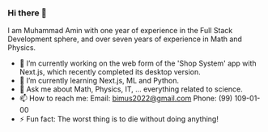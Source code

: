 ### Hi there 👋

I am Muhammad Amin with one year of experience in the Full Stack Development sphere, and over seven years of experience in Math and Physics.

- 🔭 I’m currently working on the web form of the 'Shop System' app with Next.js, which recently completed its desktop version.
- 🌱 I’m currently learning Next.js, ML and Python.
- 💬 Ask me about Math, Physics, IT, ... everything related to science.
- 📫 How to reach me:
  Email: bimus2022@gmail.com
  Phone: (99) 109-01-00
- ⚡ Fun fact: The worst thing is to die without doing anything!
